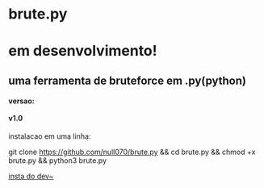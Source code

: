 # brute.py
<h1>em desenvolvimento!</h1>
<h2>uma ferramenta de bruteforce em .py(python)</h2>
<h4>
    versao: <br> <br>
    v1.0
    
</h4>

instalacao em uma linha: <br> <p> </p>
git clone https://github.com/null070/brute.py && cd brute.py && chmod +x brute.py && python3 brute.py  <br>
 
<p><a href="https://www.instagram.com/kamy_z7/">insta do dev~</a></P>
